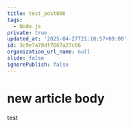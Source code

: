 ```yaml
---
title: test_post006
tags:
  - Node.js
private: true
updated_at: '2025-04-27T21:18:57+09:00'
id: 3c9e7a78df7667a27c66
organization_url_name: null
slide: false
ignorePublish: false
---
```

# new article body
test

